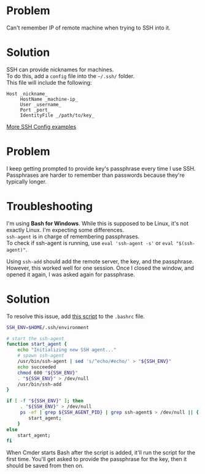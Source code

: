 # Problem

Can't remember IP of remote machine when trying to SSH into it.

# Solution

SSH can provide nicknames for machines.  
To do this, add a `config` file into the `~/.ssh/` folder.  
This file will include the following:  
```
Host _nickname_  
     HostName _machine-ip_  
     User _username_  
     Port _port_
     IdentityFile _/path/to/key_  
```

[More SSH Config examples](https://www.cyberciti.biz/faq/create-ssh-config-file-on-linux-unix/)  

# Problem

I keep getting prompted to provide key's passphrase every time I use SSH.  
Passphrases are harder to remember than passwords because they're typically longer.  

# Troubleshooting 

I'm using __Bash for Windows__. While this is supposed to be Linux, it's not exactly Linux. I'm expecting some differences.  
`ssh-agent` is in charge of remembering passphrases.  
To check if ssh-agent is running, use `eval 'ssh-agent -s'` or `eval "$(ssh-agent)"`.  

Using `ssh-add` should add the remote server, the key, and the passphrase.  
However, this worked well for one session. Once I closed the window, and opened it again, I was asked again for passphrase.  

# Solution

To resolve this issue, add [this script](http://askubuntu.com/a/634573/64325) to the `.bashrc` file.  
```bash
SSH_ENV=$HOME/.ssh/environment

# start the ssh-agent
function start_agent {
    echo "Initializing new SSH agent..."
    # spawn ssh-agent
    /usr/bin/ssh-agent | sed 's/^echo/#echo/' > "${SSH_ENV}"
    echo succeeded
    chmod 600 "${SSH_ENV}"
    . "${SSH_ENV}" > /dev/null
    /usr/bin/ssh-add
}

if [ -f "${SSH_ENV}" ]; then
     . "${SSH_ENV}" > /dev/null
     ps -ef | grep ${SSH_AGENT_PID} | grep ssh-agent$ > /dev/null || {
        start_agent;
    }
else
    start_agent;
fi
```
When Cmder starts Bash after the script is added, it'll run the script for the first time. You'll get asked to provide the passphrase for the key, then it should be saved from then on.  




